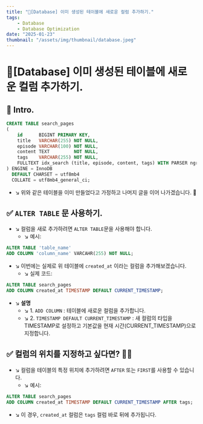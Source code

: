 ```yaml
---
title: "💾[Database] 이미 생성된 테이블에 새로운 컬럼 추가하기."
tags:
    - Database
    - Database Optimization
date: "2025-01-23"
thumbnail: "/assets/img/thumbnail/database.jpeg"
---
```


# 💾[Database] 이미 생성된 테이블에 새로운 컬럼 추가하기.
## 📌 Intro.
```sql
CREATE TABLE search_pages
(
	id      BIGINT PRIMARY KEY,
	title   VARCHAR(255) NOT NULL,
	episode VARCHAR(100) NOT NULL,
	content TEXT         NOT NULL,
	tags    VARCHAR(255) NOT NULL,
	FULLTEXT idx_search (title, episode, content, tags) WITH PARSER ngram
) ENGINE = InnoDB
  DEFAULT CHARSET = utf8mb4
  COLLATE = utf8mb4_general_ci;
```
- ↘︎ 위와 같은 테이블을 이미 만들었다고 가정하고 나머지 글을 이어 나가겠습니다. 🙌

## ✅ `ALTER TABLE` 문 사용하기.
- ↘︎ 컬럼을 새로 추가하려면 `ALTER TABLE`문을 사용해야 합니다.
    - ↘︎ 예시:
```sql
ALTER TABLE 'table_name'
ADD COLUMN 'column_name' VARCAHR(255) NOT NULL;
```
- ↘︎ 이번에는 실제로 위 테이블에 `created_at` 이라는 컬럼을 추가해보겠습니다.
    - ↘︎ 실제 코드:
```sql
ALTER TABLE search_pages
ADD COLUMN created_at TIMESTAMP DEFAULT CURRENT_TIMESTAMP;
```
- ↘︎ **설명**
    - ↘︎ 1. `ADD COLUMN` : 테이블에 새로운 컬럼을 추가합니다.
    - ↘︎ 2. `TIMESTAMP DEFAULT CURRENT_TIMESTAMP` : 새 컬럼의 타입을 TIMESTAMP로 설정하고 기본값을 현재 시간(CURRENT_TIMESTAMP)으로 지정합니다.

## ✅ 컬럼의 위치를 지정하고 싶다면? 🙋‍♂️
- ↘︎ 컬럼을 테이블의 특정 위치에 추가하려면 `AFTER` 또는 `FIRST`를 사용할 수 있습니다.
    - ↘︎ 예시:
```sql
ALTER TABLE search_pages
ADD COLUMN created_at TIMESTAMP DEFAULT CURRENT_TIMESTAMP AFTER tags;
```
- ↘︎ 이 경우, `created_at` 컬럼은 `tags` 컬럼 바로 뒤에 추가됩니다.
